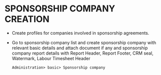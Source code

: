 # SPONSORSHIP COMPANY CREATION 
- Create profiles for companies involved in sponsorship agreements.
- Go to sponsorship company list and create sponsorship company with relevant basic details and attach document if any and sponsorship company report details with Report Header, Report Footer, CRM seal, Watermark, Labour Timesheet Header 
 
      Administration> basic> Sponsorship company 
